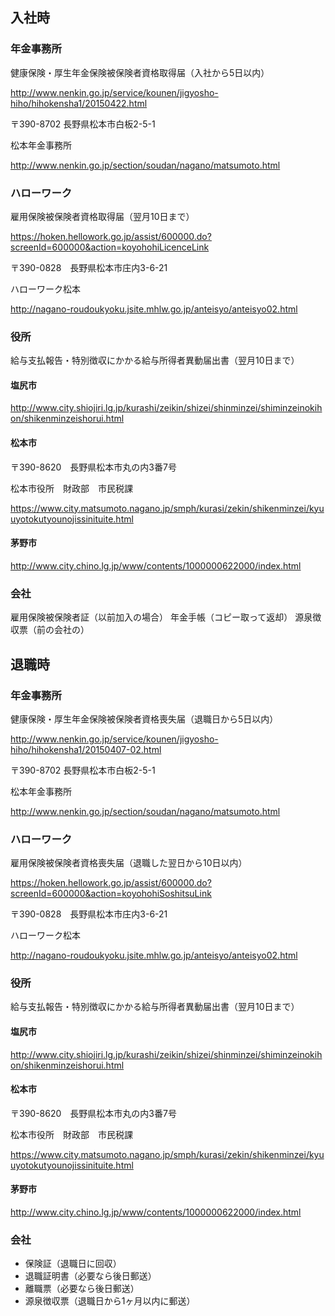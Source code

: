 
## 入社時

### 年金事務所
健康保険・厚生年金保険被保険者資格取得届（入社から5日以内）

http://www.nenkin.go.jp/service/kounen/jigyosho-hiho/hihokensha1/20150422.html

〒390-8702 長野県松本市白板2-5-1

松本年金事務所

http://www.nenkin.go.jp/section/soudan/nagano/matsumoto.html

### ハローワーク
雇用保険被保険者資格取得届（翌月10日まで）

https://hoken.hellowork.go.jp/assist/600000.do?screenId=600000&action=koyohohiLicenceLink

〒390-0828　長野県松本市庄内3-6-21

ハローワーク松本

http://nagano-roudoukyoku.jsite.mhlw.go.jp/anteisyo/anteisyo02.html

### 役所
給与支払報告・特別徴収にかかる給与所得者異動届出書（翌月10日まで）

#### 塩尻市

http://www.city.shiojiri.lg.jp/kurashi/zeikin/shizei/shinminzei/shiminzeinokihon/shikenminzeishorui.html

#### 松本市

〒390-8620　長野県松本市丸の内3番7号

松本市役所　財政部　市民税課

https://www.city.matsumoto.nagano.jp/smph/kurasi/zekin/shikenminzei/kyuuyotokutyounojissinituite.html

#### 茅野市

http://www.city.chino.lg.jp/www/contents/1000000622000/index.html

### 会社
雇用保険被保険者証（以前加入の場合）
年金手帳（コピー取って返却）
源泉徴収票（前の会社の）

## 退職時

### 年金事務所
健康保険・厚生年金保険被保険者資格喪失届（退職日から5日以内）

http://www.nenkin.go.jp/service/kounen/jigyosho-hiho/hihokensha1/20150407-02.html

〒390-8702 長野県松本市白板2-5-1

松本年金事務所

http://www.nenkin.go.jp/section/soudan/nagano/matsumoto.html

### ハローワーク
雇用保険被保険者資格喪失届（退職した翌日から10日以内）

https://hoken.hellowork.go.jp/assist/600000.do?screenId=600000&action=koyohohiSoshitsuLink

〒390-0828　長野県松本市庄内3-6-21

ハローワーク松本

http://nagano-roudoukyoku.jsite.mhlw.go.jp/anteisyo/anteisyo02.html

### 役所
給与支払報告・特別徴収にかかる給与所得者異動届出書（翌月10日まで）

#### 塩尻市

http://www.city.shiojiri.lg.jp/kurashi/zeikin/shizei/shinminzei/shiminzeinokihon/shikenminzeishorui.html

#### 松本市

〒390-8620　長野県松本市丸の内3番7号

松本市役所　財政部　市民税課

https://www.city.matsumoto.nagano.jp/smph/kurasi/zekin/shikenminzei/kyuuyotokutyounojissinituite.html

#### 茅野市

http://www.city.chino.lg.jp/www/contents/1000000622000/index.html

### 会社
- 保険証（退職日に回収）
- 退職証明書（必要なら後日郵送）
- 離職票（必要なら後日郵送）
- 源泉徴収票（退職日から1ヶ月以内に郵送）
